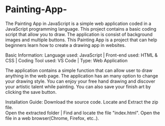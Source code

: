 # Painting-App-

The Painting App in JavaScript is a simple web application coded in a JavaScript programming language. This project contains a basic coding script that allow you to draw. The application is consist of background images and multiple buttons. This Painting App is a project that can help beginners learn how to create a drawing app in websites.

Basic Information:
Language used: JavaScript |
Front-end used: HTML & CSS |
Coding Tool used: VS Code |
Type: Web Application

The application contains a simple function that can allow user to draw anything in the web page. The application has an many option to change your drawing style. You can enjoy your free hand drawing and discover your artistic talent while painting. You can also save your finish art by clicking the save button.

Installation Guide:
Download the source code. 
Locate and Extract the zip file.  
Open the extracted folder |
Find and locate the file "index.html". 
Open the file in a web browser(Chrome, Firefox, etc..).
